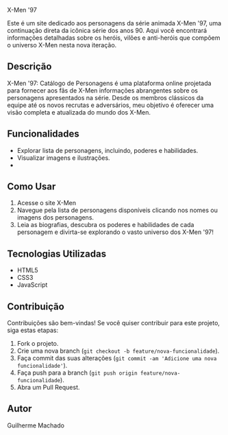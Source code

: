 

X-Men '97

Este é um site dedicado aos personagens da série animada X-Men '97, uma continuação direta da icônica série dos anos 90. Aqui você encontrará informações detalhadas sobre os heróis, vilões e anti-heróis que compõem o universo X-Men nesta nova iteração.

## Descrição

X-Men '97: Catálogo de Personagens é uma plataforma online projetada para fornecer aos fãs de X-Men informações abrangentes sobre os personagens apresentados na série. Desde os membros clássicos da equipe até os novos recrutas e adversários, meu objetivo é oferecer uma visão completa e atualizada do mundo dos X-Men.

## Funcionalidades

- Explorar  lista de personagens, incluindo, poderes e habilidades.
- Visualizar imagens e ilustrações.
- 
## Como Usar

1. Acesse o site X-Men
2. Navegue pela lista de personagens disponíveis clicando nos nomes ou imagens dos personagens.
3. Leia as biografias, descubra os poderes e habilidades de cada personagem e divirta-se explorando o vasto universo dos X-Men '97!

## Tecnologias Utilizadas

- HTML5
- CSS3
- JavaScript

## Contribuição

Contribuições são bem-vindas! Se você quiser contribuir para este projeto, siga estas etapas:

1. Fork o projeto.
2. Crie uma nova branch (`git checkout -b feature/nova-funcionalidade`).
3. Faça commit das suas alterações (`git commit -am 'Adicione uma nova funcionalidade'`).
4. Faça push para a branch (`git push origin feature/nova-funcionalidade`).
5. Abra um Pull Request.

## Autor

Guilherme Machado


